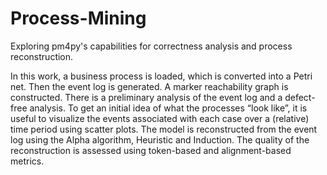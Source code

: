 # Process-Mining
Exploring pm4py's capabilities for correctness analysis and process reconstruction.

In this work, a business process is loaded, which is converted into a Petri net. 
Then the event log is generated. A marker reachability graph is constructed. 
There is a preliminary analysis of the event log and a defect-free analysis. 
To get an initial idea of what the processes “look like”, it is useful to visualize 
the events associated with each case over a (relative) time period using scatter plots. 
The model is reconstructed from the event log using the Alpha algorithm, Heuristic and Induction. 
The quality of the reconstruction is assessed using token-based and alignment-based metrics.
